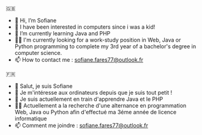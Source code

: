 🇬🇧
- 👋 Hi, I’m Sofiane
- 👀 I have been interested in computers since i was a kid! 
- 🌱 I’m currently learning Java and PHP
- 👨‍🎓 I'm currently looking for a work-study position in Web, Java or Python programming to complete my 3rd year of a bachelor's degree in computer science.
- 📫 How to contact me : sofiane.fares77@outlook.fr

🇫🇷
- 👋 Salut, je suis Sofiane
- 👀 Je m'intéresse aux ordinateurs depuis que je suis tout petit ! 
- 🌱 Je suis actuellement en train d'apprendre Java et le PHP
- 👨‍🎓 Actuellement a la recherche d'une alternance en programmation Web, Java ou Python afin d'effectué ma 3éme année de licence informatique
- 📫 Comment me joindre : sofiane.fares77@outlook.fr


<!---
StarKoZz/StarKoZz is a ✨ special ✨ repository because its `README.md` (this file) appears on your GitHub profile.
You can click the Preview link to take a look at your changes.
--->
